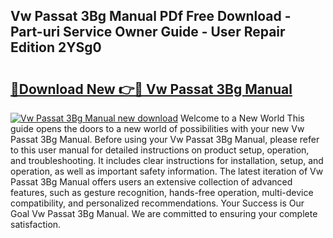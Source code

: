 ## Vw Passat 3Bg Manual PDf Free Download - Part-uri Service Owner Guide - User Repair Edition 2YSg0

# <h2><a href="http://bc54239.oget.top/?id=Vw+Passat+3Bg+Manual">🔗Download New 👉🔴 Vw Passat 3Bg Manual</a></h2>

[![Vw Passat 3Bg Manual new download](https://i.imgur.com/5g1atiW.png)](http://bc54239.oget.top/?id=Vw+Passat+3Bg+Manual)
Welcome to a New World This guide opens the doors to a new world of possibilities with your new Vw Passat 3Bg Manual. Before using your Vw Passat 3Bg Manual, please refer to this user manual for detailed instructions on product setup, operation, and troubleshooting. It includes clear instructions for installation, setup, and operation, as well as important safety information. The latest iteration of Vw Passat 3Bg Manual offers users an extensive collection of advanced features, such as gesture recognition, hands-free operation, multi-device compatibility, and personalized recommendations. Your Success is Our Goal Vw Passat 3Bg Manual. We are committed to ensuring your complete satisfaction.
